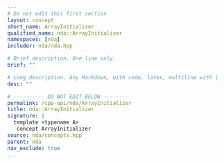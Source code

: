 ```yaml
---
# Do not edit this first section
layout: concept
short_name: ArrayInitializer
qualified_name: nda::ArrayInitializer
namespaces: [nda]
includer: nda/nda.hpp

# Brief description. One line only.
brief: ""

# Long description. Any Markdown, with code, latex, multiline with |
desc: ""

# ---------- DO NOT EDIT BELOW --------
permalink: /cpp-api/nda/ArrayInitializer
title: nda::ArrayInitializer
signature: |
  template <typename A>
   concept ArrayInitializer
source: nda/concepts.hpp
parent: nda
nav_exclude: true
...
```


